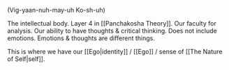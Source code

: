 (Vig-yaan-nuh-may-uh Ko-sh-uh)

The intellectual body. Layer 4 in [[Panchakosha Theory]]. Our faculty for analysis. Our ability to have thoughts & critical thinking. Does not include emotions. Emotions & thoughts are different things.

This is where we have our [[Ego|identity]] / [[Ego]] / sense of [[The Nature of Self|self]].